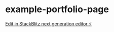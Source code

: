 # example-portfolio-page

[Edit in StackBlitz next generation editor ⚡️](https://stackblitz.com/~/github.com/AhtnamasAyirpuna/example-portfolio-page)